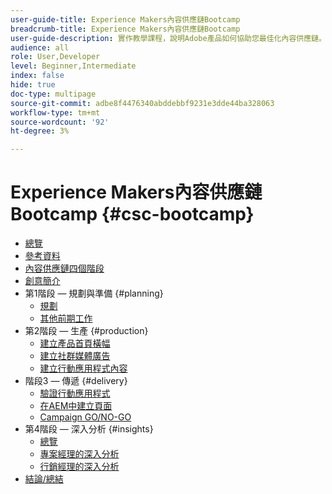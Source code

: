 ```yaml
---
user-guide-title: Experience Makers內容供應鏈Bootcamp
breadcrumb-title: Experience Makers內容供應鏈Bootcamp
user-guide-description: 實作教學課程，說明Adobe產品如何協助您最佳化內容供應鏈。
audience: all
role: User,Developer
level: Beginner,Intermediate
index: false
hide: true
doc-type: multipage
source-git-commit: adbe8f4476340abddebbf9231e3dde44ba328063
workflow-type: tm+mt
source-wordcount: '92'
ht-degree: 3%

---
```



# Experience Makers內容供應鏈Bootcamp {#csc-bootcamp}

+ [總覽](/help/csc-bootcamp/overview.md)
+ [參考資料](/help/csc-bootcamp/reference-material.md)
+ [內容供應鏈四個階段](/help/csc-bootcamp/csc-in-4-phases.md)
+ [創意簡介](/help/csc-bootcamp/creative-brief.md)
+ 第1階段 — 規劃與準備 {#planning}
   + [規劃](/help/csc-bootcamp/phases/planning/planning.md)
   + [其他前期工作](/help/csc-bootcamp/phases/planning/prework.md)
+ 第2階段 — 生產 {#production}
   + [建立產品首頁橫幅](/help/csc-bootcamp/phases/production/banner.md)
   + [建立社群媒體廣告](/help/csc-bootcamp/phases/production/social.md)
   + [建立行動應用程式內容](/help/csc-bootcamp/phases/production/app.md)
+ 階段3 — 傳遞 {#delivery}
   + [驗證行動應用程式](/help/csc-bootcamp/phases/delivery/app.md)
   + [在AEM中建立頁面](/help/csc-bootcamp/phases/delivery/page-in-aem.md)
   + [Campaign GO/NO-GO](/help/csc-bootcamp/phases/delivery/go-nogo.md)
+ 第4階段 — 深入分析 {#insights}
   + [總覽](/help/csc-bootcamp/phases/insights/overview.md)
   + [專案經理的深入分析](/help/csc-bootcamp/phases/insights/project-manager.md)
   + [行銷經理的深入分析](/help/csc-bootcamp/phases/insights/marketing-manager.md)
+ [結論/總結](/help/csc-bootcamp/conclusion.md)
